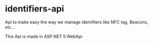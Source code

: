 # identifiers-api
Api to make easy the way we manage identifiers like NFC tag, Beacons, etc...


This Api is made in ASP.NET 5 WebApi 
